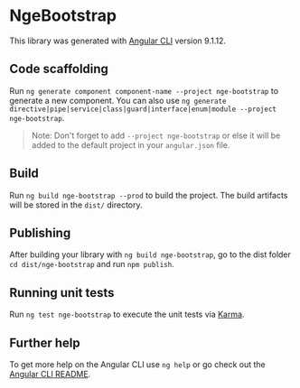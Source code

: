 # NgeBootstrap

This library was generated with [Angular CLI](https://github.com/angular/angular-cli) version 9.1.12.

## Code scaffolding

Run `ng generate component component-name --project nge-bootstrap` to generate a new component. You can also use `ng generate directive|pipe|service|class|guard|interface|enum|module --project nge-bootstrap`.
> Note: Don't forget to add `--project nge-bootstrap` or else it will be added to the default project in your `angular.json` file. 

## Build

Run `ng build nge-bootstrap --prod` to build the project. The build artifacts will be stored in the `dist/` directory.

## Publishing

After building your library with `ng build nge-bootstrap`, go to the dist folder `cd dist/nge-bootstrap` and run `npm publish`.

## Running unit tests

Run `ng test nge-bootstrap` to execute the unit tests via [Karma](https://karma-runner.github.io).

## Further help

To get more help on the Angular CLI use `ng help` or go check out the [Angular CLI README](https://github.com/angular/angular-cli/blob/master/README.md).
